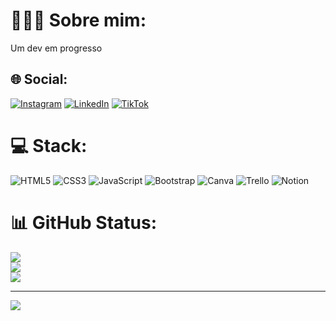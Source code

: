 # 👨🏻‍💻 Sobre mim:
Um dev em progresso <br>


## 🌐 Social:
[![Instagram](https://img.shields.io/badge/Instagram-%23E4405F.svg?logo=Instagram&logoColor=white)](https://instagram.com/https://www.instagram.com/vsantos____/) [![LinkedIn](https://img.shields.io/badge/LinkedIn-%230077B5.svg?logo=linkedin&logoColor=white)](https://linkedin.com/in/www.linkedin.com/in/vsantus) [![TikTok](https://img.shields.io/badge/TikTok-%23000000.svg?logo=TikTok&logoColor=white)]([[https://tiktok.com/@https://www.tiktok.com/@devsantos_](https://www.tiktok.com/@devsantos_?is_from_webapp=1&sender_device=pc)](https://www.tiktok.com/@devsantos_?is_from_webapp=1&sender_device=pc)](https://www.tiktok.com/@devsantos_?is_from_webapp=1&sender_device=pc)) 

# 💻 Stack:
![HTML5](https://img.shields.io/badge/html5-%23E34F26.svg?style=for-the-badge&logo=html5&logoColor=white) ![CSS3](https://img.shields.io/badge/css3-%231572B6.svg?style=for-the-badge&logo=css3&logoColor=white) ![JavaScript](https://img.shields.io/badge/javascript-%23323330.svg?style=for-the-badge&logo=javascript&logoColor=%23F7DF1E) ![Bootstrap](https://img.shields.io/badge/bootstrap-%238511FA.svg?style=for-the-badge&logo=bootstrap&logoColor=white) ![Canva](https://img.shields.io/badge/Canva-%2300C4CC.svg?style=for-the-badge&logo=Canva&logoColor=white) ![Trello](https://img.shields.io/badge/Trello-%23026AA7.svg?style=for-the-badge&logo=Trello&logoColor=white) ![Notion](https://img.shields.io/badge/Notion-%23000000.svg?style=for-the-badge&logo=notion&logoColor=white)
# 📊 GitHub Status:
![](https://github-readme-stats.vercel.app/api?username=vsantus&theme=nord&hide_border=false&include_all_commits=false&count_private=false)<br/>
![](https://github-readme-streak-stats.herokuapp.com/?user=vsantus&theme=nord&hide_border=false)<br/>
![](https://github-readme-stats.vercel.app/api/top-langs/?username=vsantus&theme=nord&hide_border=false&include_all_commits=false&count_private=false&layout=compact)

---
[![](https://visitcount.itsvg.in/api?id=vsantus&icon=0&color=0)](https://visitcount.itsvg.in)

<!-- Proudly created with GPRM ( https://gprm.itsvg.in ) -->
